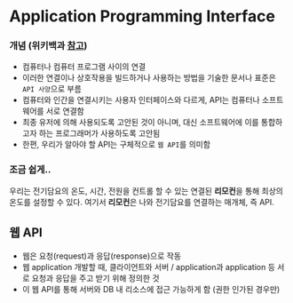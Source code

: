 # Application Programming Interface

### 개념 (위키백과 [참고](https://ko.wikipedia.org/wiki/API))

- 컴퓨터나 컴퓨터 프로그램 사이의 연결
- 이러한 연결이나 상호작용을 빌드하거나 사용하는 방법을 기술한 문서나 표준은 `API 사양`으로 부름
- 컴퓨터와 인간을 연결시키는 사용자 인터페이스와 다르게, API는 컴퓨터나 소프트웨어를 서로 연결함
- 최종 유저에 의해 사용되도록 고안된 것이 아니며, 대신 소프트웨어에 이를 통합하고자 하는 프로그래머가 사용하도록 고안됨
- 한편, 우리가 알아야 할 API는 구체적으로 `웹 API`를 의미함

### 조금 쉽게..

우리는 전기담요의 온도, 시간, 전원을 컨트롤 할 수 있는 연결된 **리모컨**을 통해 최상의 온도를 설정할 수 있다. 여기서 **리모컨**은 나와 전기담요를 연결하는 매개체, 즉 API.

## 웹 API

- 웹은 요청(request)과 응답(response)으로 작동
- 웹 application 개발할 때, 클라이언트와 서버 / application과 application 등 서로 요청과 응답을 주고 받기 위해 정의한 것
- 이 웹 API를 통해 서버와 DB 내 리소스에 접근 가능하게 함 (권한 인가된 경우만)

